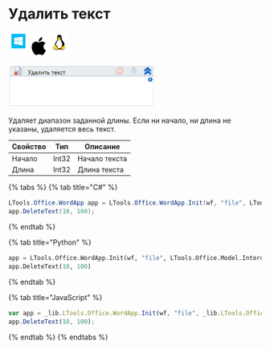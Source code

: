 # Удалить текст

![](<../../../.gitbook/assets/image (100) (1) (1) (1) (2) (125).png>)

![](<../../../.gitbook/assets/image (3) (1).png>)

Удаляет диапазон заданной длины. Если ни начало, ни длина не указаны, удаляется весь текст.

| Свойство | Тип   | Описание      |
| -------- | ----- | ------------- |
| Начало   | Int32 | Начало текста |
| Длина    | Int32 | Длина текста  |

{% tabs %}
{% tab title="C#" %}
```csharp
LTools.Office.WordApp app = LTools.Office.WordApp.Init(wf, "file", LTools.Office.Model.InteropTypes.DX);
app.DeleteText(10, 100);
```
{% endtab %}

{% tab title="Python" %}
```python
app = LTools.Office.WordApp.Init(wf, "file", LTools.Office.Model.InteropTypes.DX)
app.DeleteText(10, 100)
```
{% endtab %}

{% tab title="JavaScript" %}
```javascript
var app = _lib.LTools.Office.WordApp.Init(wf, "file", _lib.LTools.Office.Model.InteropTypes.DX);
app.DeleteText(10, 100);
```
{% endtab %}
{% endtabs %}
